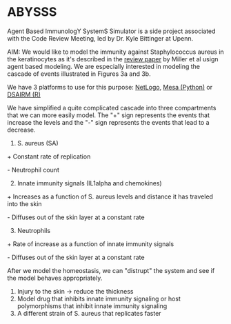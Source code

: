 
# ABYSSS
Agent Based ImmunologY SystemS Simulator is a side project associated with the Code Review Meeting, led by Dr. Kyle Bittinger at Upenn. 

AIM: We would like to model the immunity against Staphylococcus aureus in the keratinocytes as it's described in the [review paper](https://www.ncbi.nlm.nih.gov/pmc/articles/PMC5868361/) by Miller et al usign agent based modeling. We are especially interested in modeling the cascade of events illustrated in Figures 3a and 3b.

We have 3 platforms to use for this purpose: [NetLogo](https://ccl.northwestern.edu/netlogo/), [Mesa (Python)](https://mesa.readthedocs.io/en/latest/) or [DSAIRM (R)](https://ahgroup.github.io/DSAIRM/)

We have simplified a quite complicated cascade into three compartments that we can more easily model. The "+" sign represents the events that increase the levels and the "-" sign represents the events that lead to a decrease.

1) S. aureus (SA)

 \+ Constant rate of replication
 
 \- Neutrophil count

2) Innate immunity signals (IL1alpha and chemokines)

 \+ Increases as a function of S. aureus levels and distance it has traveled into the skin

\- Diffuses out of the skin layer at a constant rate

3) Neutrophils

\+ Rate of increase as a function of innate immunity signals

\- Diffuses out of the skin layer at a constant rate



After we model the homeostasis, we can "distrupt" the system and see if the model behaves appropriately.
1) Injury to the skin -> reduce the thickness
2) Model drug that inhibits innate immunity signaling or host polymorphisms that inhibit innate immunity signaling
3) A different strain of S. aureus that replicates faster

